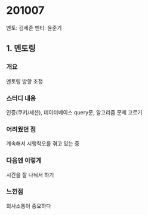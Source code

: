 # 201007
멘토: 김세준
멘티: 윤준기

## 1. 멘토링

### 개요
멘토링 방향 조정

### 스터디 내용
인증(쿠키/세션), 데이터베이스 query문, 알고리즘 문제 고르기

### 어려웠던 점
계속해서 시행착오를 겪고 있는 중

### 다음엔 이렇게
시간을 잘 나눠서 하기

### 느낀점
의사소통이 중요하다
